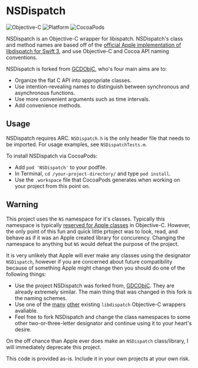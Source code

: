 # NSDispatch

![Objective-C](https://img.shields.io/badge/lang-Obj--C-438EFF.svg)
![Platform](https://img.shields.io/badge/platform-iOS%20%2F%20OS%20X-lightgrey.svg)
![CocoaPods](https://img.shields.io/cocoapods/v/NSDispatch.svg)

NSDispatch is an Objective-C wrapper for libispatch. NSDispatch's class and method names are based off of the [official Apple implementation of libdispatch for Swift 3](https://github.com/apple/swift-evolution/blob/master/proposals/0088-libdispatch-for-swift3.md), and use Objective-C and Cocoa API naming conventions.

NSDispatch is forked from [GCDObjC](https://github.com/mjmsmith/gcdobjc), who's four main aims are to:

* Organize the flat C API into appropriate classes.
* Use intention-revealing names to distinguish between synchronous and asynchronous functions. 
* Use more convenient arguments such as time intervals.
* Add convenience methods.

## Usage

NSDispatch requires ARC. `NSDispatch.h` is the only header file that needs to be imported. For usage examples, see `NSDispatchTests.m`.

To install NSDispatch via CocoaPods:

- Add `pod 'NSDispatch'` to your podfile.
- In Terminal, `cd /your-project-directory/` and type `pod install`.
- Use the `.workspace` file that CocoaPods generates when working on your project from this point on.

## Warning

This project uses the `NS` namespace for it's classes. Typically this namespace is typically [reserved for Apple classes](https://developer.apple.com/library/ios/documentation/Cocoa/Conceptual/ProgrammingWithObjectiveC/Conventions/Conventions.html) in Objective-C. However, the only point of this fun and quick little prtoject was to look, read, and behave as if it was an Apple created library for concurency. Changing the namespace to anything but `NS` would defeat the purpose of the project.

It is very unlikely that Apple will ever make any classes using the designator `NSDispatch`, however if you are concerned about future compatibility because of something Apple might change then you should do one of the following things:
- Use the project NSDispatch was forked from, [GDCObjC](https://github.com/mjmsmith/gcdobjc). They are already extremely similar. The main thing that was changed in this fork is the naming schemes.
- Use one of the [many](https://github.com/Tricertops/Grand-Object-Dispatch) [other](https://github.com/rsms/LazyDispatch) existing `libdispatch` Objective-C wrappers avaliable.
- Feel free to fork NSDispatch and change the class namespaces to some other two-or-three-letter designator and continue using it to your heart's desire.

On the off chance than Apple ever does make an `NSDispatch` class/library, I will immediately deprecate this project.

This code is provided as-is. Include it in your own projects at your own risk.
